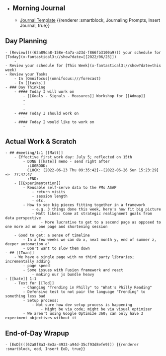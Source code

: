 - ## Morning Journal
	- [Journal Template](((62a73923-0d4c-4e1c-a939-7fd90622dd86))) {{renderer :smartblock, Journaling Prompts, Insert Journal, true}}
## Day Planning
	- [Review](((62a89da8-158e-4a7a-a23d-f866fb3100a9))) your schedule for [Today](x-fantastical3://show?date=[[2022/06/23]])
		-
	- Review your schedule for [This Week](x-fantastical3://show?date=this week)
	- Review your Tasks
		- In [Omnifocus](omnifocus:///forecast)
		- In [[tasks]]
	- ### Day Thinking
		- #### Today I will work on
			- [[Goals - Signals - Measures]] Workshop for [[Admap]]
			-
			-
			-
		- #### Today I should work on
			-
		- #### Today I would like to work on
			-
## Actual Work & Scratch
	- ## #meeting/1:1 [[Matt]]
		- Effective first work day: July 5; reflected on 15th
			- DONE [[kate]] memo - send right after
			  :LOGBOOK:
			  CLOCK: [2022-06-23 Thu 09:35:42]--[2022-06-26 Sun 15:23:29] =>  77:47:47
			  :END:
		- [[Experimentation]]
			- Reusable self-serve data to the PMs ASAP
				- return visits
				- session length
				- etc.
			- How to see big pieces fitting together in a framework
				- e.g. 3 things done this week, here's how fit big picture
				- Matt likes: Come at strategic realignment goals from data perspective
					- More lucrative to get to a second page as opposed to one more ad on one page and shortening session
					-
		- Good to get: a sense of timeline
			- In a few weeks we can do x, next month y, end of summer z, deeper automation a'
			- Don't want to slow them down
	- ## [[Toan]]
		- We have a single page with no third party libraries; incrementally adding
			- page speed
			- Some issues with Fusion framework and react
				- making our js bundle heavy
	- [[kate]] 1:1
		- Test for [[Tod]]
			- Changing "Trending in Philly" to "What's Philly Reading"
			- Defensive test to not pair the language "Trending" to something less bad
			- Setup process:
				- Not sure how dev setup process is happening
					- Might be via code; might be via visual optimizer
			- We aren't using Google Optimize 360; can only have 3 experiment objectives without it
## End-of-Day Wrapup
	- [EoD](((62a8f8a3-8e3a-4933-a94d-35cf93d8efe9))) {{renderer :smartblock, eod, Insert EoD, true}}